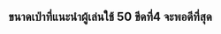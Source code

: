## ขนาดเป่าที่แนะนำผู้เล่นใช้ 50 ขีดที่4 จะพอดีที่สุด
<!-- CODE BY QUALITY SHOP -->
<!-- DC: https://discord.gg/rHDYnCrdKK -->